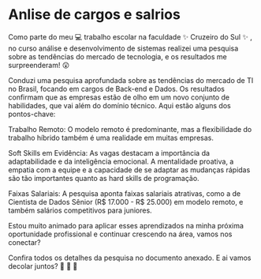 # Anlise de cargos e salrios

Como parte do meu 💻 trabalho escolar na faculdade ✨ Cruzeiro do Sul ✨ , no curso análise e desenvolvimento de sistemas realizei uma pesquisa sobre as tendências do mercado de tecnologia, e os resultados me surpreenderam! 😲 

Conduzi uma pesquisa aprofundada sobre as tendências do mercado de TI no Brasil, focando em cargos de Back-end e Dados. Os resultados confirmam que as empresas estão de olho em um novo conjunto de habilidades, que vai além do domínio técnico.
Aqui estão alguns dos pontos-chave:

Trabalho Remoto: O modelo remoto é predominante, mas a flexibilidade do trabalho híbrido também é uma realidade em muitas empresas.

Soft Skills em Evidência: As vagas destacam a importância da adaptabilidade e da inteligência emocional. A mentalidade proativa, a empatia com a equipe e a capacidade de se adaptar as mudanças rápidas são tão importantes quanto as hard skills de programação.

Faixas Salariais: A pesquisa aponta faixas salariais atrativas, como a de Cientista de Dados Sênior (R$ 17.000 - R$ 25.000) em modelo remoto, e também salários competitivos para juniores.

Estou muito animado para aplicar esses aprendizados na minha próxima oportunidade profissional e continuar crescendo na área, vamos nos conectar?

Confira todos os detalhes da pesquisa no documento anexado. 
E ai vamos decolar juntos? 🚀 🚀 🚀
